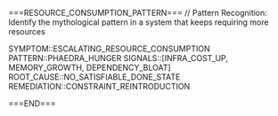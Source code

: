 ===RESOURCE_CONSUMPTION_PATTERN===
// Pattern Recognition: Identify the mythological pattern in a system that keeps requiring more resources

SYMPTOM::ESCALATING_RESOURCE_CONSUMPTION
PATTERN::PHAEDRA_HUNGER
SIGNALS::[INFRA_COST_UP, MEMORY_GROWTH, DEPENDENCY_BLOAT]
ROOT_CAUSE::NO_SATISFIABLE_DONE_STATE
REMEDIATION::CONSTRAINT_REINTRODUCTION

===END===